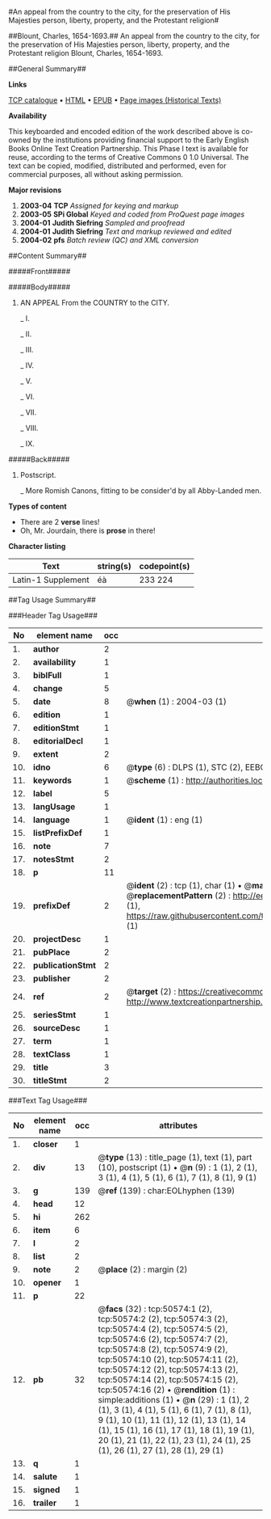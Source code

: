 #An appeal from the country to the city, for the preservation of His Majesties person, liberty, property, and the Protestant religion#

##Blount, Charles, 1654-1693.##
An appeal from the country to the city, for the preservation of His Majesties person, liberty, property, and the Protestant religion
Blount, Charles, 1654-1693.

##General Summary##

**Links**

[TCP catalogue](http://www.ota.ox.ac.uk/tcp/)  • 
[HTML](http://tei.it.ox.ac.uk/tcp/Texts-HTML/free/A28/A28432.html)  • 
[EPUB](http://tei.it.ox.ac.uk/tcp/Texts-EPUB/free/A28/A28432.epub) • 
[Page images (Historical Texts)](https://data.historicaltexts.jisc.ac.uk/view?pubId=eebo-11899042e&pageId=eebo-11899042e-50574-1)

**Availability**

This keyboarded and encoded edition of the
	       work described above is co-owned by the institutions
	       providing financial support to the Early English Books
	       Online Text Creation Partnership. This Phase I text is
	       available for reuse, according to the terms of Creative
	       Commons 0 1.0 Universal. The text can be copied,
	       modified, distributed and performed, even for
	       commercial purposes, all without asking permission.

**Major revisions**

1. __2003-04__ __TCP__ *Assigned for keying and markup*
1. __2003-05__ __SPi Global__ *Keyed and coded from ProQuest page images*
1. __2004-01__ __Judith Siefring__ *Sampled and proofread*
1. __2004-01__ __Judith Siefring__ *Text and markup reviewed and edited*
1. __2004-02__ __pfs__ *Batch review (QC) and XML conversion*

##Content Summary##

#####Front#####

#####Body#####

1. AN APPEAL From the COUNTRY to the CITY.

    _ I.

    _ II.

    _ III.

    _ IV.

    _ V.

    _ VI.

    _ VII.

    _ VIII.

    _ IX.

#####Back#####

1. Postscript.

    _ More Romish Canons, fitting to be consider'd by all Abby-Landed men.

**Types of content**

  * There are 2 **verse** lines!
  * Oh, Mr. Jourdain, there is **prose** in there!

**Character listing**


|Text|string(s)|codepoint(s)|
|---|---|---|
|Latin-1 Supplement|éà|233 224|

##Tag Usage Summary##

###Header Tag Usage###

|No|element name|occ|attributes|
|---|---|---|---|
|1.|__author__|2||
|2.|__availability__|1||
|3.|__biblFull__|1||
|4.|__change__|5||
|5.|__date__|8| @__when__ (1) : 2004-03 (1)|
|6.|__edition__|1||
|7.|__editionStmt__|1||
|8.|__editorialDecl__|1||
|9.|__extent__|2||
|10.|__idno__|6| @__type__ (6) : DLPS (1), STC (2), EEBO-CITATION (1), OCLC (1), VID (1)|
|11.|__keywords__|1| @__scheme__ (1) : http://authorities.loc.gov/ (1)|
|12.|__label__|5||
|13.|__langUsage__|1||
|14.|__language__|1| @__ident__ (1) : eng (1)|
|15.|__listPrefixDef__|1||
|16.|__note__|7||
|17.|__notesStmt__|2||
|18.|__p__|11||
|19.|__prefixDef__|2| @__ident__ (2) : tcp (1), char (1)  •  @__matchPattern__ (2) : ([0-9\-]+):([0-9IVX]+) (1), (.+) (1)  •  @__replacementPattern__ (2) : http://eebo.chadwyck.com/downloadtiff?vid=$1&page=$2 (1), https://raw.githubusercontent.com/textcreationpartnership/Texts/master/tcpchars.xml#$1 (1)|
|20.|__projectDesc__|1||
|21.|__pubPlace__|2||
|22.|__publicationStmt__|2||
|23.|__publisher__|2||
|24.|__ref__|2| @__target__ (2) : https://creativecommons.org/publicdomain/zero/1.0/ (1), http://www.textcreationpartnership.org/docs/. (1)|
|25.|__seriesStmt__|1||
|26.|__sourceDesc__|1||
|27.|__term__|1||
|28.|__textClass__|1||
|29.|__title__|3||
|30.|__titleStmt__|2||


###Text Tag Usage###

|No|element name|occ|attributes|
|---|---|---|---|
|1.|__closer__|1||
|2.|__div__|13| @__type__ (13) : title_page (1), text (1), part (10), postscript (1)  •  @__n__ (9) : 1 (1), 2 (1), 3 (1), 4 (1), 5 (1), 6 (1), 7 (1), 8 (1), 9 (1)|
|3.|__g__|139| @__ref__ (139) : char:EOLhyphen (139)|
|4.|__head__|12||
|5.|__hi__|262||
|6.|__item__|6||
|7.|__l__|2||
|8.|__list__|2||
|9.|__note__|2| @__place__ (2) : margin (2)|
|10.|__opener__|1||
|11.|__p__|22||
|12.|__pb__|32| @__facs__ (32) : tcp:50574:1 (2), tcp:50574:2 (2), tcp:50574:3 (2), tcp:50574:4 (2), tcp:50574:5 (2), tcp:50574:6 (2), tcp:50574:7 (2), tcp:50574:8 (2), tcp:50574:9 (2), tcp:50574:10 (2), tcp:50574:11 (2), tcp:50574:12 (2), tcp:50574:13 (2), tcp:50574:14 (2), tcp:50574:15 (2), tcp:50574:16 (2)  •  @__rendition__ (1) : simple:additions (1)  •  @__n__ (29) : 1 (1), 2 (1), 3 (1), 4 (1), 5 (1), 6 (1), 7 (1), 8 (1), 9 (1), 10 (1), 11 (1), 12 (1), 13 (1), 14 (1), 15 (1), 16 (1), 17 (1), 18 (1), 19 (1), 20 (1), 21 (1), 22 (1), 23 (1), 24 (1), 25 (1), 26 (1), 27 (1), 28 (1), 29 (1)|
|13.|__q__|1||
|14.|__salute__|1||
|15.|__signed__|1||
|16.|__trailer__|1||
